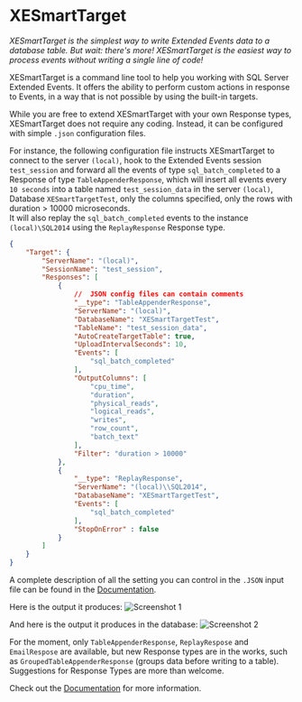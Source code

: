 # XESmartTarget

*XESmartTarget is the simplest way to write Extended Events data to a database table. But wait: there's more! XESmartTarget is the easiest way to process events without writing a single line of code!*

XESmartTarget is a command line tool to help you working with SQL Server Extended Events. It offers the ability to perform custom actions in response to Events, in a way that is not possible by using the built-in targets.

While you are free to extend XESmartTarget with your own Response types, XESmartTarget does not require any coding. Instead, it can be configured with simple `.json` configuration files.

For instance, the following configuration file instructs XESmartTarget to connect to the server `(local)`, hook to the Extended Events session `test_session` and forward all the events of type `sql_batch_completed` to a Response of type `TableAppenderResponse`, which will insert all events every `10 seconds` into a table named `test_session_data` in the server `(local)`, Database `XESmartTargetTest`, only the columns specified, only the rows with duration > 10000 microseconds.
<BR>It will also replay the `sql_batch_completed` events to the instance `(local)\SQL2014` using the `ReplayResponse` Response type.

```json
{
    "Target": {
        "ServerName": "(local)",
        "SessionName": "test_session",
        "Responses": [
            {
                //  JSON config files can contain comments
                "__type": "TableAppenderResponse",
                "ServerName": "(local)",
                "DatabaseName": "XESmartTargetTest",
                "TableName": "test_session_data",
                "AutoCreateTargetTable": true,
                "UploadIntervalSeconds": 10,
                "Events": [
                    "sql_batch_completed"
                ],
                "OutputColumns": [
                    "cpu_time", 
                    "duration", 
                    "physical_reads", 
                    "logical_reads", 
                    "writes", 
                    "row_count", 
                    "batch_text"
                ],
                "Filter": "duration > 10000"
            },
            {
                "__type": "ReplayResponse",
                "ServerName": "(local)\\SQL2014",
                "DatabaseName": "XESmartTargetTest",
                "Events": [
                    "sql_batch_completed"
                ],
                "StopOnError" : false
            }
        ]
    }
}
```

A complete description of all the setting you can control in the `.JSON` input file can be found in the [Documentation](./Documentation/Documentation.md).

Here is the output it produces: 
![Screenshot 1](https://github.com/spaghettidba/XESmartTarget/blob/master/Images/Screenshot1.png?raw=true "Screenshot")

And here is the output it produces in the database:
![Screenshot 2](https://github.com/spaghettidba/XESmartTarget/blob/master/Images/Screenshot2.png?raw=true "Screenshot")

For the moment, only `TableAppenderResponse`, `ReplayRespose` and `EmailRespose` are available, but new Response types are in the works, such as `GroupedTableAppenderResponse` (groups data before writing to a table). 
<BR>Suggestions for Response Types are more than welcome.

Check out the [Documentation](./Documentation/Documentation.md) for more information.